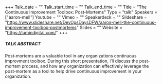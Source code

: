 +++
Talk_date = ""
Talk_start_time = ""
Talk_end_time = ""
Title = "The Continuous Improvement Toolbox: Post-Mortems"
Type = "talk"
Speakers = ["aaron-mell"]
Youtube = ""
Vimeo = ""
Speakerdeck = ""
Slideshare = "https://www.slideshare.net/DevOpsDaysDFW/aaron-mell-the-continuous-improvement-toolbox-postmortems"
Slides = ""
Website = "https://lumindigital.com/"
+++

##### TALK ABSTRACT

Post-mortems are a valuable tool in any organizations continuous improvment toolbox. During this short presentation, I’ll discuss the post-mortem process, and how any organization can effectively leverage the post-mortem as a tool to help drive continuous improvement in your organization.